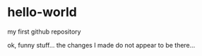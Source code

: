 # hello-world
my first github repository

ok, funny stuff... the changes I made do not appear to be there...
